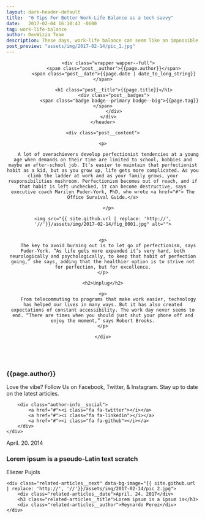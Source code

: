 ```yaml
---
layout: dark-header-default
title:  "6 Tips For Better Work-Life Balance as a tech savvy"
date:   2017-02-04 16:10:43 -0600
tag: work-life-balance
author: DevWizza Team
description: These days, work-life balance can seem like an impossible feat. Technology makes workers accessible around the clock. Fears of job loss incentivize longer hours.
post_preview: "assets/img/2017-02-14/pic_1.jpg"
---
```


<div class="post">
    <header class="post__header" data-post-bg-mobile="{{ site.github.url | replace: 'http://', '//'}}/assets/img/2017-02-14/pic_post-mobile.jpg" data-post-bg-desktop="{{ site.github.url | replace: 'http://', '//'}}/assets/img/2017-02-14/pic_post-desktop.jpg">

        <div class="wrapper wapper--full">
            <span class="post__author">{{page.author}}</span>
            <span class="post__date">{{page.date | date_to_long_string}}</span>

            <h1 class="post__title">{{page.title}}</h1>
            <div class="post__badges">
                <span class="badge badge--primary badge--big">{{page.tag}}</span>
            </div>
        </div>
    </header>

    <div class="post__content">

    <p>
        
        A lot of overachievers develop perfectionist tendencies at a young age when demands on their time are limited to school, hobbies and maybe an after-school job. It’s easier to maintain that perfectionist habit as a kid, but as you grow up, life gets more complicated. As you climb the ladder at work and as your family grows, your responsibilities mushroom. Perfectionism becomes out of reach, and if that habit is left unchecked, it can become destructive, says executive coach Marilyn Puder-York, PhD, who wrote <a href="#"> The Office Survival Guide.</a>
        
        </p>

    <img src="{{ site.github.url | replace: 'http://', '//'}}/assets/img/2017-02-14/fig_0001.jpg" alt="">


    <p>
        The key to avoid burning out is to let go of perfectionism, says Puder-York. “As life gets more expanded it’s very hard, both neurologically and psychologically, to keep that habit of perfection going,” she says, adding that the healthier option is to strive not for perfection, but for excellence.
    </p>

    <h2>Unplug</h2>

    <p>
        From telecommuting to programs that make work easier, technology has helped our lives in many ways. But it has also created expectations of constant accessibility. The work day never seems to end. “There are times when you should just shut your phone off and enjoy the moment,” says Robert Brooks.
    </p>
        
    </div>
</div>

<div class="author-info">
    <img class="author-info__avatar" src="https://avatars1.githubusercontent.com/u/25558878" alt="">
    <div class="author-info__content">
        <h3 class="author-info__name">{{page.author}}</h3>
        <p>Love the vibe? Follow Us on Facebook, Twitter, & Instagram. Stay up to date on the latest articles.</p>

        <div class="author-info__social">
            <a href="#"><i class="fa fa-twitter"></i></a>
            <a href="#"><i class="fa fa-linkedin"></i></a>
            <a href="#"><i class="fa fa-github"></i></a>
        </div>
    </div>
</div>

<div class="related-articles">
    <div class="related-articles__prev" data-bg-image="{{ site.github.url | replace: 'http://', '//'}}/assets/img/2017-02-14/pic_1.jpg">
        <div class="related-articles__date">April. 20. 2014</div>
        <h3 class="related-articles__title">Lorem ipsum is a pseudo-Latin text scratch</h3>
        <div class="related-articles__author">Eliezer Pujols</div>
    </div>

    <div class="related-articles__next" data-bg-image="{{ site.github.url | replace: 'http://', '//'}}/assets/img/2017-02-14/pic_2.jpg">
        <div class="related-articles__date">April. 24. 2017</div>
        <h3 class="related-articles__title">Lorem ipsum is a ipsum is</h3>
        <div class="related-articles__author">Reynardo Perez</div>
    </div>
</div>